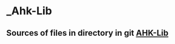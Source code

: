 # _Ahk-Lib  
## Sources of files in directory in git [AHK-Lib](https://github.com/vilbur/Ahk-Lib)  
  